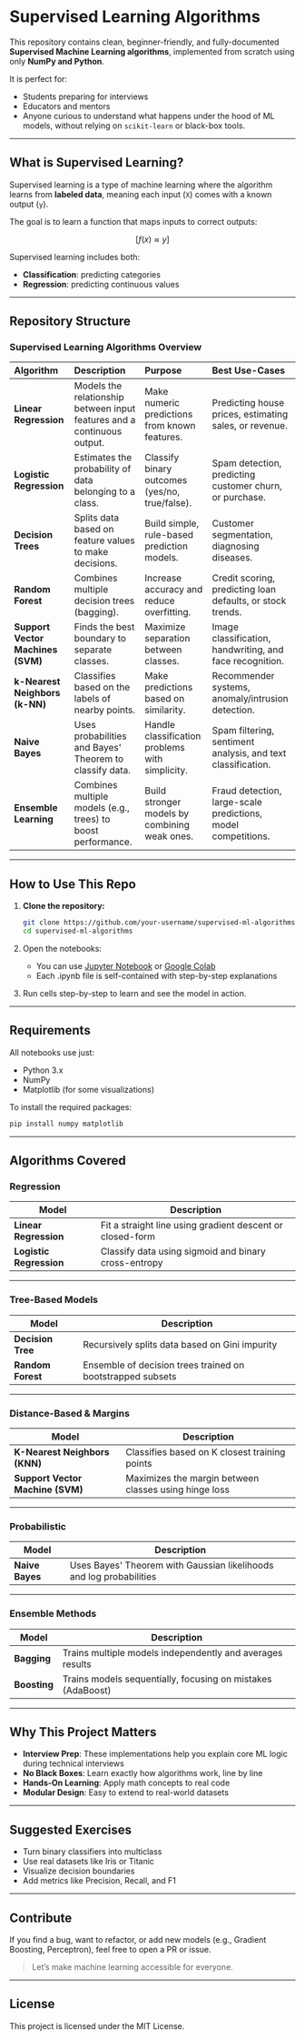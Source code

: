 # Supervised Learning Algorithms

This repository contains clean, beginner-friendly, and fully-documented **Supervised Machine Learning algorithms**, implemented from scratch using only **NumPy and Python**. 

It is perfect for:

- Students preparing for interviews
- Educators and mentors
- Anyone curious to understand what happens under the hood of ML models, without relying on `scikit-learn` or black-box tools.

---

## What is Supervised Learning?

Supervised learning is a type of machine learning where the algorithm learns from **labeled data**, meaning each input (`X`) comes with a known output (`y`).

The goal is to learn a function that maps inputs to correct outputs:

$$[
f(x) \approx y
]$$

Supervised learning includes both:
- **Classification**: predicting categories
- **Regression**: predicting continuous values

---

## Repository Structure

### Supervised Learning Algorithms Overview

| Algorithm                | Description                                              | Purpose                                           | Best Use-Cases                                                |
|:--------------------------|:----------------------------------------------------------|:---------------------------------------------------|:----------------------------------------------------------------|
| **Linear Regression**    | Models the relationship between input features and a continuous output. | Make numeric predictions from known features.     | Predicting house prices, estimating sales, or revenue.         |
| **Logistic Regression**  | Estimates the probability of data belonging to a class.  | Classify binary outcomes (yes/no, true/false).    | Spam detection, predicting customer churn, or purchase.        |
| **Decision Trees**       | Splits data based on feature values to make decisions.   | Build simple, rule-based prediction models.       | Customer segmentation, diagnosing diseases.                   |
| **Random Forest**        | Combines multiple decision trees (bagging).              | Increase accuracy and reduce overfitting.         | Credit scoring, predicting loan defaults, or stock trends.     |
| **Support Vector Machines (SVM)** | Finds the best boundary to separate classes.        | Maximize separation between classes.              | Image classification, handwriting, and face recognition.       |
| **k-Nearest Neighbors (k-NN)** | Classifies based on the labels of nearby points.      | Make predictions based on similarity.             | Recommender systems, anomaly/intrusion detection.             |
| **Naive Bayes**          | Uses probabilities and Bayes' Theorem to classify data. | Handle classification problems with simplicity.   | Spam filtering, sentiment analysis, and  text classification.      |
| **Ensemble Learning**    | Combines multiple models (e.g., trees) to boost performance. | Build stronger models by combining weak ones.     | Fraud detection, large-scale predictions, model competitions. |

---

## How to Use This Repo

1. **Clone the repository:**

   ```bash
   git clone https://github.com/your-username/supervised-ml-algorithms.git
   cd supervised-ml-algorithms
   ```

2. Open the notebooks:

    * You can use [Jupyter Notebook](https://jupyter.org/) or [Google Colab](https://colab.research.google.com/)
    * Each .ipynb file is self-contained with step-by-step explanations

3. Run cells step-by-step to learn and see the model in action.

---

## Requirements
All notebooks use just:
* Python 3.x
* NumPy
* Matplotlib (for some visualizations)

To install the required packages:

```python
pip install numpy matplotlib
```

---

## Algorithms Covered

###  Regression

| Model                   | Description                                               |
| ----------------------- | --------------------------------------------------------- |
| **Linear Regression**   | Fit a straight line using gradient descent or closed-form |
| **Logistic Regression** | Classify data using sigmoid and binary cross-entropy      |

---

### Tree-Based Models

| Model             | Description                                                |
| ----------------- | ---------------------------------------------------------- |
| **Decision Tree** | Recursively splits data based on Gini impurity             |
| **Random Forest** | Ensemble of decision trees trained on bootstrapped subsets |

---

### Distance-Based & Margins

| Model                            | Description                                           |
| -------------------------------- | ----------------------------------------------------- |
| **K-Nearest Neighbors (KNN)**    | Classifies based on K closest training points         |
| **Support Vector Machine (SVM)** | Maximizes the margin between classes using hinge loss |

---

### Probabilistic

| Model           | Description                                                         |
| --------------- | ------------------------------------------------------------------- |
| **Naive Bayes** | Uses Bayes' Theorem with Gaussian likelihoods and log probabilities |


---

### Ensemble Methods

| Model        | Description                                                 |
| ------------ | ----------------------------------------------------------- |
| **Bagging**  | Trains multiple models independently and averages results   |
| **Boosting** | Trains models sequentially, focusing on mistakes (AdaBoost) |


---

## Why This Project Matters

* **Interview Prep**: These implementations help you explain core ML logic during technical interviews
* **No Black Boxes**: Learn exactly how algorithms work, line by line
* **Hands-On Learning**: Apply math concepts to real code
* **Modular Design**: Easy to extend to real-world datasets

---

## Suggested Exercises
* Turn binary classifiers into multiclass
* Use real datasets like Iris or Titanic
* Visualize decision boundaries
* Add metrics like Precision, Recall, and F1

---

## Contribute
If you find a bug, want to refactor, or add new models (e.g., Gradient Boosting, Perceptron), feel free to open a PR or issue.

> Let’s make machine learning accessible for everyone.

---


## License
This project is licensed under the MIT License.
